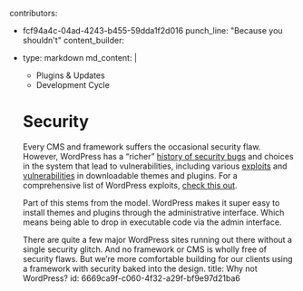 contributors:
  - fcf94a4c-04ad-4243-b455-59dda1f2d016
punch_line: "Because you shouldn't"
content_builder:
  - 
    type: markdown
    md_content: |
      * Plugins & Updates
      * Development Cycle
      
      #  Security
      
      Every CMS and framework suffers the occasional security flaw. However, WordPress has a “richer” [history of security bugs](http://scobleizer.com/2009/09/05/i-dont-feel-safe-with-wordpress-hackers-broke-in-and-took-things/) and choices in the system that lead to vulnerabilities, including various [exploits](http://www.readwriteweb.com/biz/2011/01/the-hidden-dangers-of-free-wor.php) and [vulnerabilities](http://markmaunder.com/2011/08/01/zero-day-vulnerability-in-many-wordpress-themes/) in downloadable themes and plugins. For a comprehensive list of WordPress exploits, [check this out](http://www.wordpressexploit.com/).
      
      Part of this stems from the model. WordPress makes it super easy to install themes and plugins through the administrative interface. Which means being able to drop in executable code via the admin interface.
      
      There are quite a few major WordPress sites running out there without a single security glitch. And no framework or CMS is wholly free of security flaws. But we’re more comfortable building for our clients using a framework with security baked into the design.
title: Why not WordPress?
id: 6669ca9f-c060-4f32-a29f-bf9e97d21ba6
